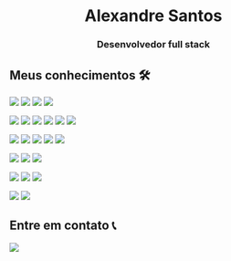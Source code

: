 <h1 align="center">Alexandre Santos</h1>
<h3 align="center">Desenvolvedor full stack</h3>

## Meus conhecimentos  🛠
<a target="_blank"><img src="https://img.shields.io/badge/javascript-2F363D?style=for-the-badge&logo=javascript&logoColor=white" target="_blank"></a>
<a target="_blank"><img src="https://img.shields.io/badge/typescript-2F363D?style=for-the-badge&logo=typescript&logoColor=white" target="_blank"></a>
<a target="_blank"><img src="https://img.shields.io/badge/python-2F363D?style=for-the-badge&logo=python&logoColor=white" target="_blank"></a>
<a target="_blank"><img src="https://img.shields.io/badge/java-2F363D?style=for-the-badge&logo=coffeescript&logoColor=white" target="_blank"></a>

<a target="_blank"><img src="https://img.shields.io/badge/angular-2F363D?style=for-the-badge&logo=angular&logoColor=white" target="_blank"></a>
<a target="_blank"><img src="https://img.shields.io/badge/vue.js-2F363D?style=for-the-badge&logo=vue.js&logoColor=white" target="_blank"></a>
<a target="_blank"><img src="https://img.shields.io/badge/django-2F363D?style=for-the-badge&logo=django&logoColor=white" target="_blank"></a>
<a target="_blank"><img src="https://img.shields.io/badge/node-2F363D?style=for-the-badge&logo=nodedotjs&logoColor=white" target="_blank"></a>
<a target="_blank"><img src="https://img.shields.io/badge/nest-2F363D?style=for-the-badge&logo=nestjs&logoColor=white" target="_blank"></a>
<a target="_blank"><img src="https://img.shields.io/badge/springboot-2F363D?style=for-the-badge&logo=springboot&logoColor=white" target="_blank"></a>

<a target="_blank"><img src="https://img.shields.io/badge/web-2F363D?style=for-the-badge&logo=codecrafters&logoColor=white" target="_blank"></a>
<a target="_blank"><img src="https://img.shields.io/badge/android-2F363D?style=for-the-badge&logo=android&logoColor=white" target="_blank"></a>
<a target="_blank"><img src="https://img.shields.io/badge/apple-2F363D?style=for-the-badge&logo=apple&logoColor=white" target="_blank"></a>
<a target="_blank"><img src="https://img.shields.io/badge/cordova-2F363D?style=for-the-badge&logo=apachecordova&logoColor=white" target="_blank"></a>
<a target="_blank"><img src="https://img.shields.io/badge/electron-2F363D?style=for-the-badge&logo=electron&logoColor=white" target="_blank"></a>

<a target="_blank"><img src="https://img.shields.io/badge/mysql-2F363D?style=for-the-badge&logo=mysql&logoColor=white" target="_blank"></a>
<a target="_blank"><img src="https://img.shields.io/badge/postgresql-2F363D?style=for-the-badge&logo=Postgresql&logoColor=white" target="_blank"></a>
<a target="_blank"><img src="https://img.shields.io/badge/mongo-2F363D?style=for-the-badge&logo=mongodb&logoColor=white" target="_blank"></a>

<a target="_blank"><img src="https://img.shields.io/badge/linux-2F363D?style=for-the-badge&logo=linux&logoColor=white" target="_blank"></a>
<a target="_blank"><img src="https://img.shields.io/badge/ubuntu-2F363D?style=for-the-badge&logo=ubuntu&logoColor=white" target="_blank"></a>
<a target="_blank"><img src="https://img.shields.io/badge/docker-2F363D?style=for-the-badge&logo=docker&logoColor=white" target="_blank"></a>

<a target="_blank"><img src="https://img.shields.io/badge/html-2F363D?style=for-the-badge&logo=html5&logoColor=white" target="_blank"></a>
<a target="_blank"><img src="https://img.shields.io/badge/css-2F363D?style=for-the-badge&logo=css&logoColor=white" target="_blank"></a>


## Entre em contato 📞
<a href="https://www.linkedin.com/in/alexandre-santos-pxtech/" target="_blank"><img src="https://img.shields.io/badge/-LinkedIn-%230077B5?style=for-the-badge&logo=linkedin&logoColor=white" target="_blank"></a>


